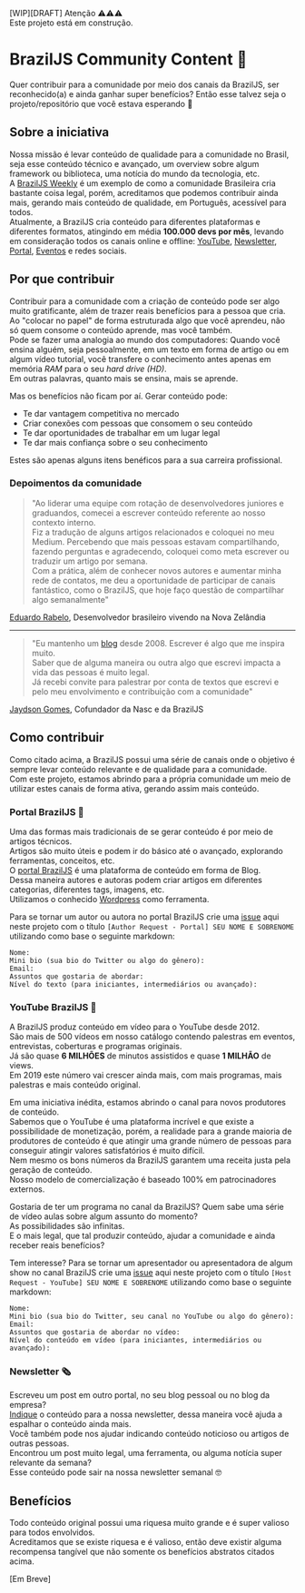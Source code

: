 [WIP][DRAFT]
Atenção ⚠️⚠️⚠️  
Este projeto está em construção.  

# BrazilJS Community Content 👊

Quer contribuir para a comunidade por meio dos canais da BrazilJS, ser reconhecido(a) e ainda ganhar super benefícios?
Então esse talvez seja o projeto/repositório que você estava esperando 🚀

## Sobre a iniciativa

Nossa missão é levar conteúdo de qualidade para a comunidade no Brasil, seja esse conteúdo técnico e avançado, um overview sobre algum framework ou biblioteca, uma notícia do mundo da tecnologia, etc.  
A [BrazilJS Weekly](/weekly) é um exemplo de como a comunidade Brasileira cria bastante coisa legal, porém, acreditamos que podemos contribuir ainda mais, gerando mais conteúdo de qualidade, em Português, acessível para todos.  
Atualmente, a BrazilJS cria conteúdo para diferentes plataformas e diferentes formatos, atingindo em média __100.000 devs por mês__, levando em consideração todos os canais online e offline: [YouTube](https://youtube.com/braziljs), [Newsletter](https://braziljs.org/#weekly), [Portal](https://braziljs.org), [Eventos](https://braziljs.org/eventos) e redes sociais.  

## Por que contribuir
Contribuir para a comunidade com a criação de conteúdo pode ser algo muito gratificante, além de trazer reais benefícios para a pessoa que cria.  
Ao "colocar no papel" de forma estruturada algo que você aprendeu, não só quem consome o conteúdo aprende, mas você também.  
Pode se fazer uma analogia ao mundo dos computadores: Quando você ensina alguém, seja pessoalmente, em um texto em forma de artigo ou em algum vídeo tutorial, você transfere o conhecimento antes apenas em memória _RAM_ para o seu _hard drive (HD)_.  
Em outras palavras, quanto mais se ensina, mais se aprende.  

Mas os benefícios não ficam por aí. Gerar conteúdo pode:  

- Te dar vantagem competitiva no mercado  
- Criar conexões com pessoas que consomem o seu conteúdo  
- Te dar oportunidades de trabalhar em um lugar legal  
- Te dar mais confiança sobre o seu conhecimento  

Estes são apenas alguns itens benéficos para a sua carreira profissional.  

### Depoimentos da comunidade

> "Ao liderar uma equipe com rotação de desenvolvedores juniores e graduandos, comecei a escrever conteúdo referente ao nosso contexto interno.  
Fiz a tradução de alguns artigos relacionados e coloquei no meu Medium. Percebendo que mais pessoas estavam compartilhando, fazendo perguntas e agradecendo, coloquei como meta escrever ou traduzir um artigo por semana.  
Com a prática, além de conhecer novos autores e aumentar minha rede de contatos, me deu a oportunidade de participar de canais fantástico, como o BrazilJS, que hoje faço questão de compartilhar algo semanalmente"  

[Eduardo Rabelo](https://github.com/oieduardorabelo), Desenvolvedor brasileiro vivendo na Nova Zelândia

____

> "Eu mantenho um [blog](https://jaydson.com) desde 2008. Escrever é algo que me inspira muito.  
Saber que de alguma maneira ou outra algo que escrevi impacta a vida das pessoas é muito legal.  
Já recebi convite para palestrar por conta de textos que escrevi e pelo meu envolvimento e contribuição com a comunidade"  

[Jaydson Gomes](https://github.com/jaydson), Cofundador da Nasc e da BrazilJS


## Como contribuir

Como citado acima, a BrazilJS possui uma série de canais onde o objetivo é sempre levar conteúdo relevante e de qualidade para a comunidade.  
Com este projeto, estamos abrindo para a própria comunidade um meio de utilizar estes canais de forma ativa, gerando assim mais conteúdo.  

### Portal BrazilJS 📰

Uma das formas mais tradicionais de se gerar conteúdo é por meio de artigos técnicos.  
Artigos são muito úteis e podem ir do básico até o avançado, explorando ferramentas, conceitos, etc.  
O [portal BrazilJS](https://braziljs.org) é uma plataforma de conteúdo em forma de Blog.  
Dessa maneira autores e autoras podem criar artigos em diferentes categorias, diferentes tags, imagens, etc.  
Utilizamos o conhecido [Wordpress](https://wordpress.org/) como ferramenta.  

Para se tornar um autor ou autora no portal BrazilJS crie uma [issue](https://github.com/braziljs/community-content/issues) aqui neste projeto com o título `[Author Request - Portal] SEU NOME E SOBRENOME` utilizando como base o seguinte markdown:  

```
Nome:   
Mini bio (sua bio do Twitter ou algo do gênero):  
Email:  
Assuntos que gostaria de abordar:  
Nível do texto (para iniciantes, intermediários ou avançado):
```

### YouTube BrazilJS 🎥

A BrazilJS produz conteúdo em vídeo para o YouTube desde 2012.  
São mais de 500 vídeos em nosso catálogo contendo palestras em eventos, entrevistas, coberturas e programas originais.  
Já são quase __6 MILHÕES__ de minutos assistidos e quase __1 MILHÃO__ de views.  
Em 2019 este número vai crescer ainda mais, com mais programas, mais palestras e mais conteúdo original.  

Em uma iniciativa inédita, estamos abrindo o canal para novos produtores de conteúdo.  
Sabemos que o YouTube é uma plataforma incrível e que existe a possibilidade de monetização, porém, a realidade para a grande maioria de produtores de conteúdo é que atingir uma grande número de pessoas para conseguir atingir valores satisfatórios é muito difícil.  
Nem mesmo os bons números da BrazilJS garantem uma receita justa pela geração de conteúdo.  
Nosso modelo de comercialização é baseado 100% em patrocinadores externos.  

Gostaria de ter um programa no canal da BrazilJS? Quem sabe uma série de vídeo aulas sobre algum assunto do momento?  
As possibilidades são infinitas.  
E o mais legal, que tal produzir conteúdo, ajudar a comunidade e ainda receber reais benefícios?  

Tem interesse?
Para se tornar um apresentador ou apresentadora de algum show no canal BrazilJS crie uma [issue](https://github.com/braziljs/community-content/issues) aqui neste projeto com o título `[Host Request - YouTube] SEU NOME E SOBRENOME` utilizando como base o seguinte markdown:  

```
Nome:   
Mini bio (sua bio do Twitter, seu canal no YouTube ou algo do gênero):  
Email:  
Assuntos que gostaria de abordar no vídeo:  
Nível do conteúdo em vídeo (para iniciantes, intermediários ou avançado):
```

### Newsletter 🗞
Escreveu um post em outro portal, no seu blog pessoal ou no blog da empresa?  
[Indique](https://github.com/braziljs/weekly/) o conteúdo para a nossa newsletter, dessa maneira você ajuda a espalhar o conteúdo ainda mais.  
Você também pode nos ajudar indicando conteúdo noticioso ou artigos de outras pessoas.  
Encontrou um post muito legal, uma ferramenta, ou alguma notícia super relevante da semana?  
Esse conteúdo pode sair na nossa newsletter semanal 🤓

## Benefícios
Todo conteúdo original possui uma riquesa muito grande e é super valioso para todos envolvidos.  
Acreditamos que se existe riquesa e é valioso, então deve existir alguma recompensa tangível que não somente os benefícios abstratos citados acima.  

[Em Breve]


